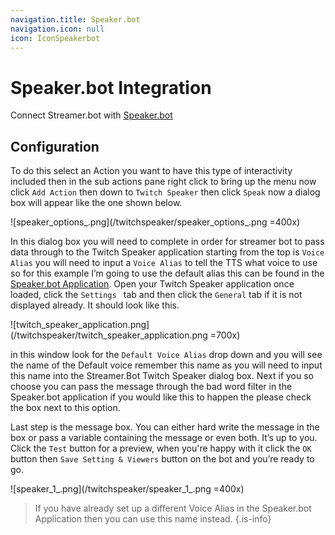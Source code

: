 ```yaml
---
navigation.title: Speaker.bot
navigation.icon: null
icon: IconSpeakerbot
---
```


# Speaker.bot Integration
Connect Streamer.bot with [Speaker.bot](https://speaker.bot)

## Configuration
To do this select an Action you want to have this type of interactivity included then in the sub actions pane right click to bring up the menu now click `Add Action` then down to `Twitch Speaker` then click `Speak` now a dialog box will appear like the one shown below.

![speaker_options_.png](/twitchspeaker/speaker_options_.png =400x)

In this dialog box you will need to complete in order for streamer bot to pass data through to the Twitch Speaker application starting from the top is `Voice Alias` you will need to input a `Voice Alias` to tell the TTS what voice to use so for this example I’m going to use the default alias this can be found in the [Speaker.bot Application](https://streamer.bot). Open your Twitch Speaker application once loaded, click the `Settings ` tab and then click the `General` tab if it is not displayed already. It should look like this.

![twitch_speaker_application.png](/twitchspeaker/twitch_speaker_application.png =700x)

in this window look for the `Default Voice Alias` drop down and you will see the name of the Default voice remember this name as you will need to input this name into the Streamer.Bot Twitch Speaker dialog box. Next if you so choose you can pass the message through the bad word filter in the Speaker.bot application if you would like this to happen the please check the box next to this option.

Last step is the message box. You can either hard write the message in the box or pass a variable containing the message or even both. It’s up to you. Click the `Test` button for a preview, when you're happy with it click the `OK `button then `Save Setting & Viewers` button on the bot and you’re ready to go.

![speaker_1_.png](/twitchspeaker/speaker_1_.png =400x)


> If you have already set up a different Voice Alias in the Speaker.bot Application then you can use this name instead.
{.is-info}